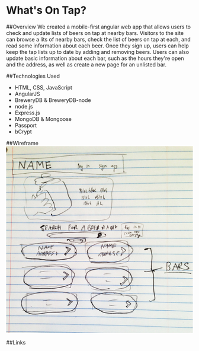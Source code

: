 # What's On Tap?

##Overview
We created a mobile-first angular web app that allows users to check and update
lists of beers on tap at nearby bars. Visitors to the site can browse a lits of
nearby bars, check the list of beers on tap at each, and read some information
about each beer. Once they sign up, users can help keep the tap lists up to date
by adding and removing beers. Users can also update basic information about each
bar, such as the hours they're open and the address, as well as create a new page
for an unlisted bar.

##Technologies Used
* HTML, CSS, JavaScript
* AngularJS
* BreweryDB & BreweryDB-node
* node.js
* Express.js
* MongoDB & Mongoose
* Passport
* bCrypt

##Wireframe
![Wireframe](public/images/wireframe.jpg)

##Links